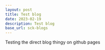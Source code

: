 ```yaml
---
layout: post
title: Test blog
date: 2023-02-19    
description: Test blog
base_url: sck-blogs
---
```


Testing the direct blog thingy on github pages